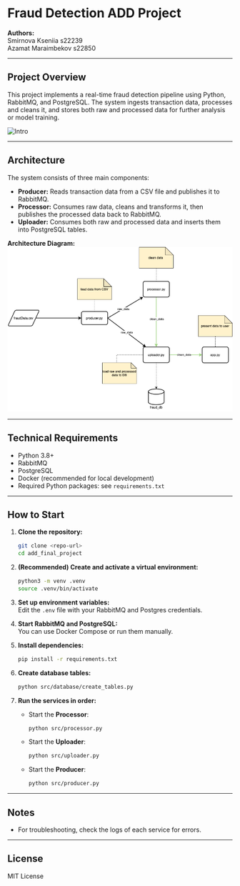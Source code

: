 # Fraud Detection ADD Project  

**Authors:**  
Smirnova Kseniia s22239  
Azamat Maraimbekov s22850

---

## Project Overview

This project implements a real-time fraud detection pipeline using Python, RabbitMQ, and PostgreSQL. The system ingests transaction data, processes and cleans it, and stores both raw and processed data for further analysis or model training.

![Intro](assets/sus.gif)

---

## Architecture

The system consists of three main components:

- **Producer:** Reads transaction data from a CSV file and publishes it to RabbitMQ.
- **Processor:** Consumes raw data, cleans and transforms it, then publishes the processed data back to RabbitMQ.
- **Uploader:** Consumes both raw and processed data and inserts them into PostgreSQL tables.

**Architecture Diagram:**  
![Architecture Diagram](assets/add-2.png) 

---

## Technical Requirements

- Python 3.8+
- RabbitMQ
- PostgreSQL
- Docker (recommended for local development)
- Required Python packages: see `requirements.txt`

---

## How to Start

1. **Clone the repository:**
    ```sh
    git clone <repo-url>
    cd add_final_project
    ```

2. **(Recommended) Create and activate a virtual environment:**
    ```sh
    python3 -m venv .venv
    source .venv/bin/activate
    ```

3. **Set up environment variables:**  
   Edit the `.env` file with your RabbitMQ and Postgres credentials.

4. **Start RabbitMQ and PostgreSQL:**  
   You can use Docker Compose or run them manually.

5. **Install dependencies:**
    ```sh
    pip install -r requirements.txt
    ```

6. **Create database tables:**
    ```sh
    python src/database/create_tables.py
    ```

7. **Run the services in order:**
    - Start the **Processor**:
      ```sh
      python src/processor.py
      ```
    - Start the **Uploader**:
      ```sh
      python src/uploader.py
      ```
    - Start the **Producer**:
      ```sh
      python src/producer.py
      ```

---

## Notes

- For troubleshooting, check the logs of each service for errors.

---

## License

MIT License
